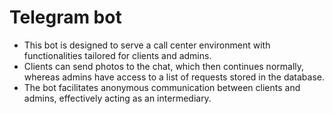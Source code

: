 # Telegram bot

* This bot is designed to serve a call center environment with functionalities tailored for clients and admins. 
* Clients can send photos to the chat, which then continues normally, whereas admins have access to a list of requests stored in the database. 
* The bot facilitates anonymous communication between clients and admins, effectively acting as an intermediary.


